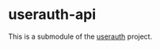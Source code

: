 # userauth-api

This is a submodule of the [userauth](https://github.com/impress-dev/userauth) project.

